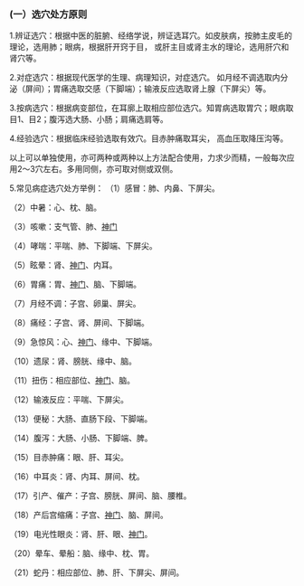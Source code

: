 ### (一）选穴处方原则

1.辨证选穴：根据中医的脏腑、经络学说，辨证选耳穴。如皮肤病，按肺主皮毛的理论，选用肺；眼病，根据肝开窍于目， 或肝主目或肾主水的理论，选用肝穴和肾穴等。

2.对症选穴：根据现代医学的生理、病理知识，对症选穴。 如月经不调选取内分泌（屏间）；胃痛选取交感（下脚端）；输液反应选取肾上腺（下屏尖）等。

3.按病选穴：根据病变部位，在耳廓上取相应部位选穴。知胃病选取胃穴；眼病取目1、目2；腹泻选大肠、小肠；肩痛选肩等。

4.经验选穴：根据临床经验选取有效穴。目赤肿痛取耳尖， 高血压取降压沟等。

以上可以单独使用，亦可两种或两种以上方法配合使用，力求少而精，一般每次应用2〜3穴左右。多用同侧，亦可取对侧或双侧。

5.常见病症选穴处方举例：
（1）感冒：肺、内鼻、下屏尖。

（2）中暑：心、枕、脑。

（3）咳嗽：支气管、肺、[神门](https://www.gmzyjc.com/read/zjs/zjs3.1.4-6-0.0.2.3.7.md)

（4）哮喘：平喘、肺、下脚端、下屏尖。

（5）眩晕：肾、[神门](https://www.gmzyjc.com/read/zjs/zjs3.1.4-6-0.0.2.3.7.md)、内耳。

（6）胃痛：胃、[神门](https://www.gmzyjc.com/read/zjs/zjs3.1.4-6-0.0.2.3.7.md)、脑、下脚端。

（7）月经不调：子宫、卵巢、屏尖。

（8）痛经：子宫、肾、屏间、下脚端。

（9）急惊风：心、[神门](https://www.gmzyjc.com/read/zjs/zjs3.1.4-6-0.0.2.3.7.md)、缘中、下脚端。

（10）遗尿：肾、膀胱、缘中、脑。

（11）扭伤：相应部位、[神门](https://www.gmzyjc.com/read/zjs/zjs3.1.4-6-0.0.2.3.7.md)、脑。

（12）输液反应：平喘、下屏尖。

（13）便秘：大肠、直肠下段、下脚端。

（14）腹泻：大肠、小肠、下脚端、脾。	

（15）目赤肿痛：眼、肝、耳尖。	

（16）中耳炎：肾、内耳、屏间、枕。

（17）引产、催产：子宫、膀胱、屏间、脑、腰椎。

（18）产后宫缩痛：子宫、[神门](https://www.gmzyjc.com/read/zjs/zjs3.1.4-6-0.0.2.3.7.md)、脑、屏间。

（19）电光性眼炎：肾、肝、眼、[神门](https://www.gmzyjc.com/read/zjs/zjs3.1.4-6-0.0.2.3.7.md)。

（20）晕车、晕船：脑、缘中、枕、胃。	

（21）蛇丹：相应部位、肺、肝、下屏尖、屏间。
